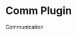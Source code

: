 <!-- This README file is going to be the one displayed on the Grafana.com website for your plugin -->

# Comm Plugin

Communication
